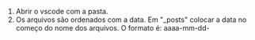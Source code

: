 1. Abrir o vscode com a pasta.
2. Os arquivos são ordenados com a data.
Em "_posts" colocar a data no começo do nome
dos arquivos.
O formato é:
    aaaa-mm-dd-<nome do arquivo>

